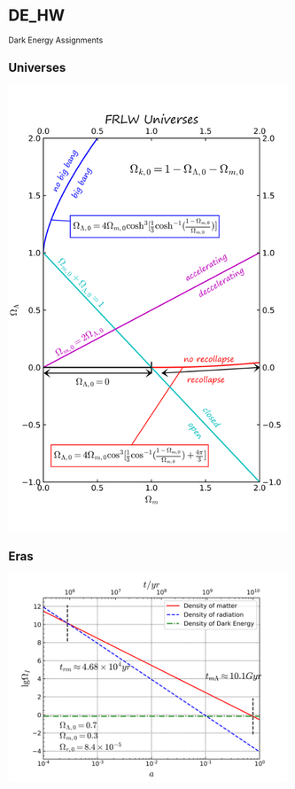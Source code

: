 # DE_HW
Dark Energy Assignments
## Universes
![avatar](Universes.png)
## Eras
![avatar](Era_rmL.png)
